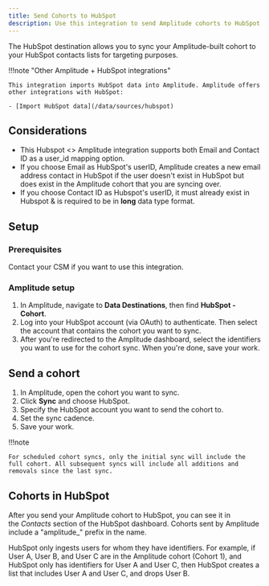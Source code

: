 ```yaml
---
title: Send Cohorts to HubSpot
description: Use this integration to send Amplitude cohorts to HubSpot contacts lists.
---
```


The HubSpot destination allows you to sync your Amplitude-built cohort to your HubSpot contacts lists for targeting purposes.


!!!note "Other Amplitude + HubSpot integrations"

    This integration imports HubSpot data into Amplitude. Amplitude offers other integrations with HubSpot: 

    - [Import HubSpot data](/data/sources/hubspot)

## Considerations
- This Hubspot <> Amplitude integration supports both Email and Contact ID as a user_id mapping option.
- If you choose Email as HubSpot's userID, Amplitude creates a new email address contact in HubSpot if the user doesn't exist in HubSpot but does exist in the Amplitude cohort that you are syncing over. 
- If you choose Contact ID as Hubspot's userID, it must already exist in Hubspot & is required to be in **long** data type format.

## Setup

### Prerequisites

Contact your CSM if you want to use this integration.

### Amplitude setup 

1. In Amplitude, navigate to **Data Destinations**, then find **HubSpot - Cohort**.
2. Log into your HubSpot account (via OAuth) to authenticate. Then select the account that contains the cohort you want to sync.
3. After you're redirected to the Amplitude dashboard, select the identifiers you want to use for the cohort sync. When you're done, save your work.

## Send a cohort

1. In Amplitude, open the cohort you want to sync. 
2. Click **Sync** and choose HubSpot.
3. Specify the HubSpot account you want to send the cohort to.
4. Set the sync cadence. 
5. Save your work.

!!!note

    For scheduled cohort syncs, only the initial sync will include the full cohort. All subsequent syncs will include all additions and removals since the last sync.

## Cohorts in HubSpot

After you send your Amplitude cohort to HubSpot, you can see it in the *Contacts* section of the HubSpot dashboard. Cohorts sent by Amplitude include a "amplitude_" prefix in the name. 

HubSpot only ingests users for whom they have identifiers. For example, if User A, User B, and User C are in the Amplitude cohort (Cohort 1), and HubSpot only has identifiers for User A and User C, then HubSpot creates a list that includes User A and User C, and drops User B.
